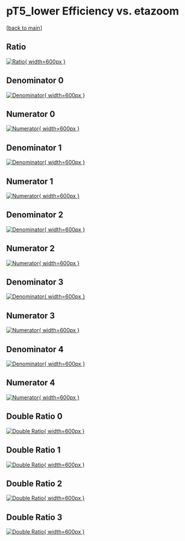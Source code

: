# pT5_lower Efficiency vs. etazoom

[[back to main](./)]



## Ratio

[![Ratio](../mtv/var/pT5_lower_loweta_11_1_eff_etazoom.png){ width=600px }](../mtv/var/pT5_lower_loweta_11_1_eff_etazoom.pdf)

## Denominator 0

[![Denominator](../mtv/den/pT5_lower_loweta_11_1_eff_etazoom_den0.png){ width=600px }](../mtv/den/pT5_lower_loweta_11_1_eff_etazoom_den0.pdf)

## Numerator 0

[![Numerator](../mtv/num/pT5_lower_loweta_11_1_eff_etazoom_num0.png){ width=600px }](../mtv/num/pT5_lower_loweta_11_1_eff_etazoom_num0.pdf)

## Denominator 1

[![Denominator](../mtv/den/pT5_lower_loweta_11_1_eff_etazoom_den1.png){ width=600px }](../mtv/den/pT5_lower_loweta_11_1_eff_etazoom_den1.pdf)

## Numerator 1

[![Numerator](../mtv/num/pT5_lower_loweta_11_1_eff_etazoom_num1.png){ width=600px }](../mtv/num/pT5_lower_loweta_11_1_eff_etazoom_num1.pdf)

## Denominator 2

[![Denominator](../mtv/den/pT5_lower_loweta_11_1_eff_etazoom_den2.png){ width=600px }](../mtv/den/pT5_lower_loweta_11_1_eff_etazoom_den2.pdf)

## Numerator 2

[![Numerator](../mtv/num/pT5_lower_loweta_11_1_eff_etazoom_num2.png){ width=600px }](../mtv/num/pT5_lower_loweta_11_1_eff_etazoom_num2.pdf)

## Denominator 3

[![Denominator](../mtv/den/pT5_lower_loweta_11_1_eff_etazoom_den3.png){ width=600px }](../mtv/den/pT5_lower_loweta_11_1_eff_etazoom_den3.pdf)

## Numerator 3

[![Numerator](../mtv/num/pT5_lower_loweta_11_1_eff_etazoom_num3.png){ width=600px }](../mtv/num/pT5_lower_loweta_11_1_eff_etazoom_num3.pdf)

## Denominator 4

[![Denominator](../mtv/den/pT5_lower_loweta_11_1_eff_etazoom_den4.png){ width=600px }](../mtv/den/pT5_lower_loweta_11_1_eff_etazoom_den4.pdf)

## Numerator 4

[![Numerator](../mtv/num/pT5_lower_loweta_11_1_eff_etazoom_num4.png){ width=600px }](../mtv/num/pT5_lower_loweta_11_1_eff_etazoom_num4.pdf)

## Double Ratio 0

[![Double Ratio](../mtv/ratio/pT5_lower_loweta_11_1_eff_etazoom_ratio0.png){ width=600px }](../mtv/ratio/pT5_lower_loweta_11_1_eff_etazoom_ratio0.pdf)

## Double Ratio 1

[![Double Ratio](../mtv/ratio/pT5_lower_loweta_11_1_eff_etazoom_ratio1.png){ width=600px }](../mtv/ratio/pT5_lower_loweta_11_1_eff_etazoom_ratio1.pdf)

## Double Ratio 2

[![Double Ratio](../mtv/ratio/pT5_lower_loweta_11_1_eff_etazoom_ratio2.png){ width=600px }](../mtv/ratio/pT5_lower_loweta_11_1_eff_etazoom_ratio2.pdf)

## Double Ratio 3

[![Double Ratio](../mtv/ratio/pT5_lower_loweta_11_1_eff_etazoom_ratio3.png){ width=600px }](../mtv/ratio/pT5_lower_loweta_11_1_eff_etazoom_ratio3.pdf)

